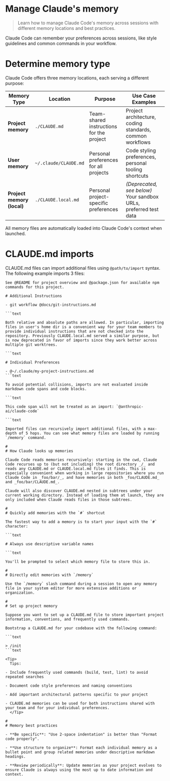 
# Manage Claude's memory

> Learn how to manage Claude Code's memory across sessions with different memory locations and best practices.

Claude Code can remember your preferences across sessions, like style guidelines and common commands in your workflow.

#
# Determine memory type

Claude Code offers three memory locations, each serving a different purpose:

| Memory Type                | Location              | Purpose                                  | Use Case Examples                                                |
| -------------------------- | --------------------- | ---------------------------------------- | ---------------------------------------------------------------- |
| **Project memory**         | `./CLAUDE.md`         | Team-shared instructions for the project | Project architecture, coding standards, common workflows         |
| **User memory**            | `~/.claude/CLAUDE.md` | Personal preferences for all projects    | Code styling preferences, personal tooling shortcuts             |
| **Project memory (local)** | `./CLAUDE.local.md`   | Personal project-specific preferences    | _(Deprecated, see below)_ Your sandbox URLs, preferred test data |

All memory files are automatically loaded into Claude Code's context when launched.

#
# CLAUDE.md imports

CLAUDE.md files can import additional files using `@path/to/import` syntax. The following example imports 3 files:

```text
See @README for project overview and @package.json for available npm commands for this project.

# Additional Instructions

- git workflow @docs/git-instructions.md

```text

Both relative and absolute paths are allowed. In particular, importing files in user's home dir is a convenient way for your team members to provide individual instructions that are not checked into the repository. Previously CLAUDE.local.md served a similar purpose, but is now deprecated in favor of imports since they work better across multiple git worktrees.

```text

# Individual Preferences

- @~/.claude/my-project-instructions.md
```text

To avoid potential collisions, imports are not evaluated inside markdown code spans and code blocks.

```text

This code span will not be treated as an import: `@anthropic-ai/claude-code`

```text

Imported files can recursively import additional files, with a max-depth of 5 hops. You can see what memory files are loaded by running `/memory` command.

#
# How Claude looks up memories

Claude Code reads memories recursively: starting in the cwd, Claude Code recurses up to (but not including) the root directory _/_ and reads any CLAUDE.md or CLAUDE.local.md files it finds. This is especially convenient when working in large repositories where you run Claude Code in _foo/bar/_, and have memories in both _foo/CLAUDE.md_ and _foo/bar/CLAUDE.md_.

Claude will also discover CLAUDE.md nested in subtrees under your current working directory. Instead of loading them at launch, they are only included when Claude reads files in those subtrees.

#
# Quickly add memories with the `#` shortcut

The fastest way to add a memory is to start your input with the `#` character:

```text

# Always use descriptive variable names

```text

You'll be prompted to select which memory file to store this in.

#
# Directly edit memories with `/memory`

Use the `/memory` slash command during a session to open any memory file in your system editor for more extensive additions or organization.

#
# Set up project memory

Suppose you want to set up a CLAUDE.md file to store important project information, conventions, and frequently used commands.

Bootstrap a CLAUDE.md for your codebase with the following command:

```text

> /init
```text

<Tip>
  Tips:

- Include frequently used commands (build, test, lint) to avoid repeated searches

- Document code style preferences and naming conventions

- Add important architectural patterns specific to your project

- CLAUDE.md memories can be used for both instructions shared with your team and for your individual preferences.
  </Tip>

#
# Memory best practices

- **Be specific**: "Use 2-space indentation" is better than "Format code properly".

- **Use structure to organize**: Format each individual memory as a bullet point and group related memories under descriptive markdown headings.

- **Review periodically**: Update memories as your project evolves to ensure Claude is always using the most up to date information and context.
